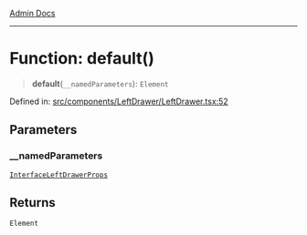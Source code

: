 [Admin Docs](/)

***

# Function: default()

> **default**(`__namedParameters`): `Element`

Defined in: [src/components/LeftDrawer/LeftDrawer.tsx:52](https://github.com/PalisadoesFoundation/talawa-admin/blob/main/src/components/LeftDrawer/LeftDrawer.tsx#L52)

## Parameters

### \_\_namedParameters

[`InterfaceLeftDrawerProps`](../interfaces/InterfaceLeftDrawerProps.md)

## Returns

`Element`
